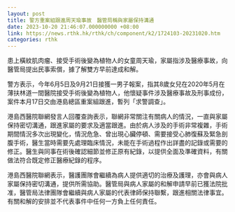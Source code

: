```yaml
---
layout: post
title: 警方重案組跟進周天瑜事故　醫管局稱與家屬保持溝通
date: 2023-10-20 21:46:07.000000000 +08:00
link: https://news.rthk.hk/rthk/ch/component/k2/1724103-20231020.htm
categories: rthk
---
```


患上橫紋肌肉瘤、接受手術後變為植物人的女童周天瑜，家屬指涉及醫療事故，向醫管局提出民事索償，據了解雙方早前達成和解。

警方表示，今年6月5日及9月21日接獲一男子報案，指其8歲女兒在2020年5月在薄扶林道一間醫院接受手術後變為植物人，他懷疑事件涉及醫療事故及刑事成份，案件本月17日交由港島總區重案組跟進，暫列「求警調查」。

港島西醫院聯網發言人回覆查詢表示，聯網非常關注有關病人的情況，一直與家屬保持密切溝通，跟進家屬的要求及適當跟進。由於病人涉及的手術非常複雜，手術期間情況多次出現變化，情況危急、曾出現心臟停頓、需要接受心肺復蘇及緊急剖腹手術，醫生當時需要先處理臨床情況，未能在手術過程作出詳盡的記錄或需要的修正。醫生與同事在術後確認細節並修正原有紀錄，以提供全面及準確資料，有關做法符合既定修正醫療紀錄的程序。

港島西醫院聯網表示，醫護團隊會繼續為病人提供適切的治療及護理，亦會與病人家屬保持密切溝通，提供所需協助。醫管局與病人家屬的和解申請早前已獲法院批准，醫管局法律團隊會繼續與病人家屬的代表律師保持聯繫，跟進相關法律事宜。有關和解的安排並不代表事件中任何一方負上任何責任。
